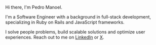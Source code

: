 Hi there, I'm Pedro Manoel.

I'm a Software Engineer with a background in full-stack development, specializing in Ruby on Rails and JavaScript frameworks.

I solve people problems, build scalable solutions and optimize user experiences. Reach out to me on [LinkedIn](https://linkedin.com/in/pedromnoel) or [X](https://x.com/pedrmnoel).
